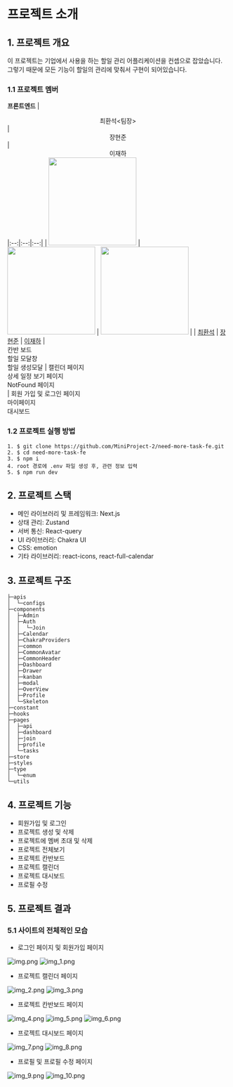 #  프로젝트 소개

## 1. 프로젝트 개요

이 프로젝트는 기업에서 사용을 하는 할일 관리 어플리케이션을 컨셉으로 잡았습니다. 그렇기 때문에 모든 기능이 할일의 관리에 맞춰서 구현이 되어있습니다.


### 1.1 프로젝트 멤버

**프론트엔드**
| <center>최환석<팀장></center> | <center>장현준</center>|<center>이재하</center>
|:--:|:--:|:--:|
| <img src="https://avatars.githubusercontent.com/u/97926993?v=4" width="200"> | <img src="https://avatars.githubusercontent.com/u/83224463?v=4" width=200> | <img src="https://avatars.githubusercontent.com/u/108874515?v=4" width=200> |
| [최환석](https://github.com/BeeMOre32) | [장현준](https://github.com/hyeon17)  |   [이재하](https://github.com/jaehafe) |
</br>칸반 보드 <br/> 할일 모달창 <br/> 할일 생성모달  |  캘린더 페이지  </br> 상세 일정 보기 페이지</br> NotFound 페이지 </br> | 회원 가입 및 로그인 페이지 <br/> 마이페이지 <br/> 대시보드


### 1.2 프로젝트 실행 방법
```
1. $ git clone https://github.com/MiniProject-2/need-more-task-fe.git
2. $ cd need-more-task-fe
3. $ npm i
4. root 경로에 .env 파일 생성 후, 관련 정보 입력
5. $ npm run dev
```

## 2. 프로젝트 스택

 - 메인 라이브러리 및 프레임워크: Next.js
 - 상태 관리: Zustand
 - 서버 통신: React-query
 - UI 라이브러리: Chakra UI
 - CSS: emotion
 - 기타 라이브러리: react-icons, react-full-calendar

## 3. 프로젝트 구조
```
├─apis
│  └─configs
├─components
│  ├─Admin
│  ├─Auth
│  │  └─Join
│  ├─Calendar
│  ├─ChakraProviders
│  ├─common
│  ├─CommonAvatar
│  ├─CommonHeader
│  ├─Dashboard
│  ├─Drawer
│  ├─kanban
│  ├─modal
│  ├─OverView
│  ├─Profile
│  └─Skeleton
├─constant
├─hooks
├─pages
│  ├─api
│  ├─dashboard
│  ├─join
│  ├─profile
│  └─tasks
├─store
├─styles
├─type
│  └─enum
└─utils
```

## 4. 프로젝트 기능

- 회원가입 및 로그인
- 프로젝트 생성 및 삭제
- 프로젝트에 멤버 초대 및 삭제
- 프로젝트 전체보기
- 프로젝트 칸반보드
- 프로젝트 캘린더
- 프로젝트 대시보드
- 프로필 수정

## 5. 프로젝트 결과

### 5.1 사이트의 전체적인 모습

- 로그인 페이지 및 회원가입 페이지

 ![img.png](exam/img.png)
 ![img_1.png](exam/img_1.png)

- 프로젝트 캘린더 페이지

 ![img_2.png](exam/img_2.png)
![img_3.png](exam/img_3.png)

- 프로젝트 칸반보드 페이지

 ![img_4.png](exam/img_4.png)
![img_5.png](exam/img_5.png)
![img_6.png](exam/img_6.png)


- 프로젝트 대시보드 페이지

![img_7.png](exam/img_7.png)
![img_8.png](exam/img_8.png)

- 프로필 및 프로필 수정 페이지

![img_9.png](exam/img_9.png)
![img_10.png](exam/img_10.png)
